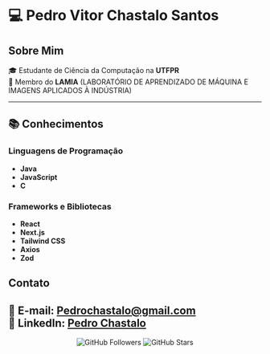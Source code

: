 # 💻 Pedro Vitor Chastalo Santos

## Sobre Mim

🎓 Estudante de Ciência da Computação na **UTFPR**  
🤖 Membro do **LAMIA** (LABORATÓRIO DE APRENDIZADO DE MÁQUINA E IMAGENS APLICADOS À INDÚSTRIA) 

---

## 📚 Conhecimentos

### Linguagens de Programação
- **Java**
- **JavaScript**
- **C**

### Frameworks e Bibliotecas
- **React**
- **Next.js**
- **Tailwind CSS**
- **Axios**
- **Zod**

## Contato

📧 E-mail: [Pedrochastalo@gmail.com](mailto:Pedrochastalo@gmail.com)  
🔗 LinkedIn: [Pedro Chastalo]([https://www.linkedin.com/in/seu-perfil](https://www.linkedin.com/in/pedro-chastalo-aa8a87223/))  
---

<div align="center">
  <img src="https://img.shields.io/github/followers/PedroChastalo?label=Follow&style=social" alt="GitHub Followers">
  <img src="https://img.shields.io/github/stars/PedroChastalo?label=Stars&style=social" alt="GitHub Stars">
</div>
